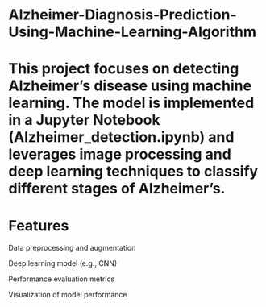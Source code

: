 # Alzheimer-Diagnosis-Prediction-Using-Machine-Learning-Algorithm

# This project focuses on detecting Alzheimer’s disease using machine learning. The model is implemented in a Jupyter Notebook (Alzheimer_detection.ipynb) and leverages image processing and deep learning techniques to classify different stages of Alzheimer’s.

# Features

Data preprocessing and augmentation

Deep learning model (e.g., CNN)

Performance evaluation metrics

Visualization of model performance

